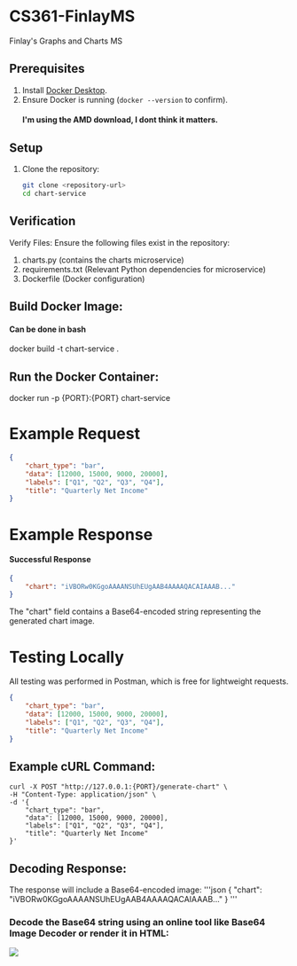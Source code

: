 # CS361-FinlayMS
Finlay's Graphs and Charts MS

## Prerequisites
1. Install [Docker Desktop](https://www.docker.com/products/docker-desktop).
2. Ensure Docker is running (`docker --version` to confirm).
   #### I'm using the AMD download, I dont think it matters.

## Setup

1. Clone the repository:
   ```bash
   git clone <repository-url>
   cd chart-service
   ```
## Verification 

Verify Files: Ensure the following files exist in the repository:

1. charts.py (contains the charts microservice)
2. requirements.txt (Relevant Python dependencies for microservice)
3. Dockerfile (Docker configuration)

## Build Docker Image:
#### Can be done in bash
   docker build -t chart-service .
## Run the Docker Container:
   docker run -p {PORT}:{PORT} chart-service

# Example Request
   ```json
   {
       "chart_type": "bar",
       "data": [12000, 15000, 9000, 20000],
       "labels": ["Q1", "Q2", "Q3", "Q4"],
       "title": "Quarterly Net Income"
   }
   ```
# Example Response
   #### Successful Response
   ```json
   {
       "chart": "iVBORw0KGgoAAAANSUhEUgAAB4AAAAQACAIAAAB..."
   }
   ```
   The "chart" field contains a Base64-encoded string representing the generated chart image.

# Testing Locally

All testing was performed in Postman, which is free for lightweight requests. 
   ```json
   {
       "chart_type": "bar",
       "data": [12000, 15000, 9000, 20000],
       "labels": ["Q1", "Q2", "Q3", "Q4"],
       "title": "Quarterly Net Income"
   }
   ```
## Example cURL Command:
   ```curl
   curl -X POST "http://127.0.0.1:{PORT}/generate-chart" \
   -H "Content-Type: application/json" \
   -d '{
       "chart_type": "bar",
       "data": [12000, 15000, 9000, 20000],
       "labels": ["Q1", "Q2", "Q3", "Q4"],
       "title": "Quarterly Net Income"
   }'
   ```
## Decoding Response:
The response will include a Base64-encoded image:
   '''json
   {
       "chart": "iVBORw0KGgoAAAANSUhEUgAAB4AAAAQACAIAAAB..."
   }
   '''
### Decode the Base64 string using an online tool like Base64 Image Decoder or render it in HTML:

   <img src="data:image/png;base64,iVBORw0KGgoAAAANSUhEUgAAB4AAAAQACAIAAAB..." />

